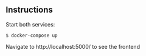 ## Instructions

Start both services:

  `$ docker-compose up`

  Navigate to http://localhost:5000/ to see the frontend
  
